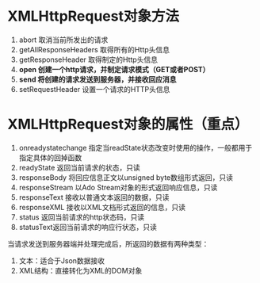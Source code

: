 # XMLHttpRequest对象方法

1.  abort  取消当前所发出的请求
2.  getAllResponseHeaders  取得所有的Http头信息
3.  getResponseHeader 取得制定的Http头信息
4.  **open 创建一个http请求，并制定请求模式（GET或者POST）**
5.  **send 将创建的请求发送到服务器，并接收回应消息**
6.  setRequestHeader 设置一个请求的HTTP头信息

# XMLHttpRequest对象的属性（重点）

1. onreadystatechange 指定当readState状态改变时使用的操作，一般都用于指定具体的回掉函数
2. readyState 返回当前请求的状态，只读
3. responseBody 将回应信息正文以unsigned byte数组形式返回，只读
4. responseStream 以Ado Stream对象的形式返回响应信息，只读
5. responseText 接收以普通文本返回的数据，只读
6. responseXML 接收以XML文档形式返回的信息，只读
7. status 返回当前请求的http状态码，只读
8. statusText返回当前请求的响应行状态，只读



当请求发送到服务器端并处理完成后，所返回的数据有两种类型：

1. 文本：适合于Json数据接收
2. XML结构：直接转化为XML的DOM对象

